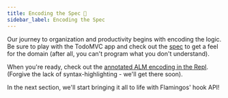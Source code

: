 ```yaml
---
title: Encoding the Spec 🤖
sidebar_label: Encoding the Spec
---
```


Our journey to organization and productivity begins with encoding
the logic. Be sure to play with the TodoMVC app and check out the
[spec](https://github.com/tastejs/todomvc/blob/master/app-spec.md#functionality)
to get a feel for the domain (after all, you can't program what you don't understand).

When you're ready, check out the
[annotated ALM encoding in the Repl](https://repl.it/@d4hines/flamingo-todomvc#src/logic.ts).
(Forgive the lack of syntax-highlighting - we'll get there soon).

In the next section, we'll start bringing it all to life with
Flamingos' hook API!

